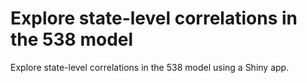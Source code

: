 # Explore state-level correlations in the 538 model
 
Explore state-level correlations in the 538 model using a Shiny app.


